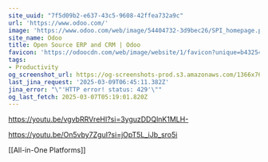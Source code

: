 ```yaml
---
site_uuid: "7f5d09b2-e637-43c5-9608-42ffea732a9c"
url: 'https://www.odoo.com/'
image: 'https://www.odoo.com/web/image/54404732-3d9bec26/SPI_homepage.png'
site_name: Odoo
title: Open Source ERP and CRM | Odoo
favicon: 'https://odoocdn.com/web/image/website/1/favicon?unique=b432541'
tags:
- Productivity
og_screenshot_url: https://og-screenshots-prod.s3.amazonaws.com/1366x768/80/false/ca45d929e4972dc896f77baeaa16873798a265176a2184c96687aa5e505ee7bb.jpeg
last_jina_request: '2025-03-09T06:45:11.382Z'
jina_error: "\"'HTTP error! status: 429'\""
og_last_fetch: 2025-03-07T05:19:01.820Z
---
```


https://youtu.be/vgvbRRVreHI?si=3yguzDDQlnK1MLH-

https://youtu.be/On5vby7ZguI?si=jOpT5L_iJb_sro5i

[[All-in-One Platforms]]
